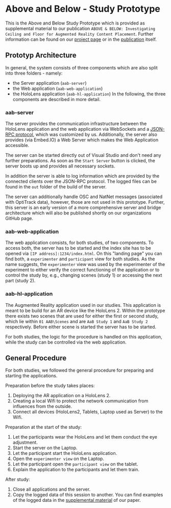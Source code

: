 # Above and Below - Study Prototype

This is the Above and Below Study Prototype which is provided as supplemental material to our publication `ABOVE & BELOW: Investigating Ceiling and Floor for Augmented Reality Content Placement`.
Further information can be found on our [project page][1] or in the [publication][2] itself.

[1]: https://imld.de/A+B
[2]: https://imld.de/Above+Below/Paper

## Prototyp Architecture

In general, the system consists of three components which are also split into three folders - namely:
- the Server application (`aab-server`)
- the Web application (`aab-web-application`)
- the HoloLens application (`aab-hl-application`)
In the following, the three components are described in more detail.

### aab-server

The server provides the communication infrastructure between the HoloLens application and the web application via WebSockets and a  [JSON-RPC protocol][3], which was customized by us.
Additionally, the server also provides (via Embed.IO) a Web Server which makes the Web Application accessible.

The server can be started directly out of Visual Studio and don't need any further preparations.
As soon as the `Start Server` button is clicked, the server boots up and provides all necessary sockets.

In addition the server is able to log information which are provided by the connected clients over the JSON-RPC protocol.
The logged files can be found in the `out` folder of the build of the server.

The server can additionally handle OSC and NatNet messages (associated with OptiTrack data), however, those are not used in this prototype.
Further, this server is an early version of a more comprehensive server and bridge architecture which will also be published shortly on our organizations GitHub page.

[3]: aab-server\WebsocketServer\Code\Networking\README.md

### aab-web-application

The web application consists, for both studies, of two components.
To access both, the server has to be started and the index site has to be opened via `[IP address]:1234/index.html`.
On this "landing page" you can find both, a `experimenter` and `participant` view for both studies.
As the name suggests, the `experimenter` view was used by the experimenter of the experiment to either verify the correct functioning of the application or to control the study by, e.g., changing scenes (study 1) or accessing the next part (study 2).

### aab-hl-application

The Augmented Reality application used in our studies.
This application is meant to be build for an AR device like the HoloLens 2.
Within the prototype there exists two scenes that are used for either the first or second study, which lie within `01 AAB\Scenes` and are `AaB Study 1` and `AaB Study 2` respectively.
Before either scene is started the server has to be started.

For both studies, the logic for the procedure is handled on this application, while the study can be controlled via the web application.

## General Procedure

For both studies, we followed the general procedure for preparing and starting the applications.

Preparation before the study takes places:

1. Deploying the AR application on a HoloLens 2.
2. Creating a local Wifi to protect the network communication from influences from the outside.
3. Connect all devices (HoloLens2, Tablets, Laptop used as Server) to the Wifi.

Preparation at the start of the study:

1. Let the participants wear the HoloLens and let them conduct the eye adjustment.
2. Start the server on the Laptop.
3. Let the participant start the HoloLens application.
4. Open the `experimenter view` on the Laptop.
5. Let the participant open the `participant view` on the tablet.
6. Explain the application to the participants and let them train.

After study:

1. Close all applications and the server.
2. Copy the logged data of this session to another. You can find examples of the logged data in the [supplemental material][4] of our paper.

[4]: https://imld.de/docs/projects/above-and-below/Material_Study2.zip